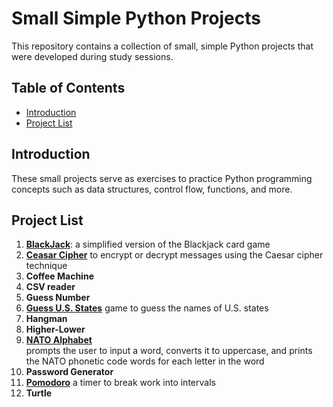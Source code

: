# Small Simple Python Projects

This repository contains a collection of small, simple Python projects that were developed during study sessions. 

## Table of Contents

- [Introduction](#introduction)
- [Project List](#project-list)

## Introduction

These small projects serve as exercises to practice Python programming concepts such as data structures, control flow, functions, and more. 

## Project List

1. **[BlackJack](https://github.com/alphaKilowhisKEY/small_python_projects/tree/main/blackjack)**: a simplified version of the Blackjack card game
2. **[Ceasar Cipher](https://github.com/alphaKilowhisKEY/small_python_projects/tree/main/caesar_cipher)** to encrypt or decrypt messages using the Caesar cipher technique
3. **Coffee Machine**
4. **CSV reader**
5. **Guess Number**
6. **[Guess U.S. States](https://github.com/alphaKilowhisKEY/small_python_projects/tree/main/us_states)** game to guess the names of U.S. states
7. **Hangman**
8. **Higher-Lower**
9. **[NATO Alphabet](https://github.com/alphaKilowhisKEY/small_python_projects/tree/main/nato_alphabet)**   
    prompts the user to input a word, converts it to uppercase, and prints the NATO phonetic code words for each letter in the word
10. **Password Generator**
11. **[Pomodoro](https://github.com/alphaKilowhisKEY/small_python_projects/tree/main/pomodoro)** a timer to break work into intervals
12. **Turtle**